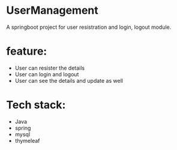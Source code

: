 # UserManagement
A springboot project for user resistration and login, logout module.

# feature:
* User can resister the details
* User can login and logout
* User can see the details and update as well

# Tech stack:
* Java
* spring
* mysql
* thymeleaf

